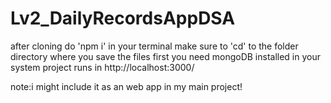 # Lv2_DailyRecordsAppDSA
after cloning do 'npm i' in your terminal make sure to 'cd' to the folder directory where you save the files first
you need mongoDB installed in your system
project runs in http://localhost:3000/

note:i might include it as an web app in my main project!
